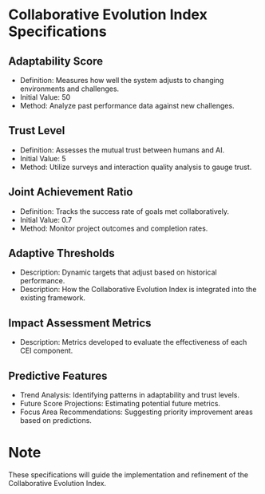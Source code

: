 # Collaborative Evolution Index Specifications

## Adaptability Score
- Definition: Measures how well the system adjusts to changing environments and challenges.
- Initial Value: 50
- Method: Analyze past performance data against new challenges.

## Trust Level
- Definition: Assesses the mutual trust between humans and AI.
- Initial Value: 5
- Method: Utilize surveys and interaction quality analysis to gauge trust.

## Joint Achievement Ratio
- Definition: Tracks the success rate of goals met collaboratively.
- Initial Value: 0.7
- Method: Monitor project outcomes and completion rates.

## Adaptive Thresholds
- Description: Dynamic targets that adjust based on historical performance.
- Description: How the Collaborative Evolution Index is integrated into the existing framework.

## Impact Assessment Metrics
- Description: Metrics developed to evaluate the effectiveness of each CEI component.

## Predictive Features
- Trend Analysis: Identifying patterns in adaptability and trust levels.
- Future Score Projections: Estimating potential future metrics.
- Focus Area Recommendations: Suggesting priority improvement areas based on predictions.

# Note
These specifications will guide the implementation and refinement of the Collaborative Evolution Index.